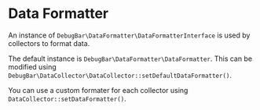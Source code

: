 # Data Formatter

An instance of `DebugBar\DataFormatter\DataFormatterInterface` is used by collectors to
format data.

The default instance is `DebugBar\DataFormatter\DataFormatter`. This can be modified
using `DebugBar\DataCollector\DataCollector::setDefaultDataFormatter()`.

You can use a custom formater for each collector using `DataCollector::setDataFormatter()`.